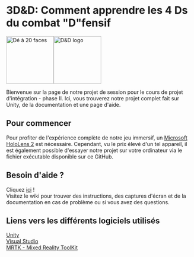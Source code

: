 # 3D&D: Comment apprendre les 4 Ds du combat "D"fensif

<img width="128" alt="Dé à 20 faces" src="https://cdn.pixabay.com/photo/2017/08/31/04/01/d20-2699387_960_720.png"><img width="128" alt="D&D logo" src="https://cdn.shopify.com/s/files/1/0057/6408/7896/articles/DD-Logo_720x.jpg?v=1572377159">


Bienvenue sur la page de notre projet de session pour le cours de projet d'intégration - phase II. Ici, vous trouverez notre projet complet fait sur Unity, de la documentation et une page d'aide.
 
## Pour commencer

Pour profiter de l'expérience complète de notre jeu immersif, un [Microsoft HoloLens 2](https://www.microsoft.com/fr-ca/hololens) est nécessaire. Cependant, vu le prix élevé d'un tel appareil, il est également
possible d'essayer notre projet sur votre ordinateur via le fichier exécutable disponible sur ce GitHub.

## Besoin d'aide ?

Cliquez [ici](https://github.com/anneju93/Projet_HoloLens/wiki) !<br>
Visitez le wiki pour trouver des instructions, des captures d'écran et de la documentation en cas de problème ou si vous avez des questions.

## Liens vers les différents logiciels utilisés

[Unity](https://unity.com/)<br>
[Visual Studio](https://visualstudio.microsoft.com/)<br>
[MRTK - Mixed Reality ToolKit](https://github.com/Microsoft/MixedRealityToolkit-Unity)<br>



